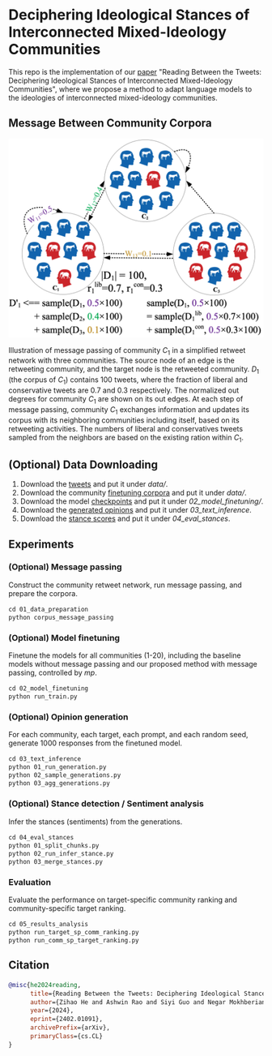 # Deciphering Ideological Stances of Interconnected Mixed-Ideology Communities
This repo is the implementation of our [paper](www.google.com) "Reading Between the Tweets: Deciphering Ideological Stances of Interconnected Mixed-Ideology Communities", where we propose a method to adapt language models to the ideologies of interconnected mixed-ideology communities.


## Message Between Community Corpora
<img src="data/community-message-passing.png" width="600">

Illustration of message passing of community $C_1$ in a simplified retweet network with three communities. The source node of an edge is the retweeting community, and the target node is the retweeted community. $D_1$ (the corpus of $C_1$) contains 100 tweets, where the fraction of liberal and conservative tweets are 0.7 and 0.3 respectively. The normalized out degrees for community $C_1$ are shown on its out edges. At each step of message passing, community $C_1$ exchanges information and updates its corpus with its neighboring communities including itself, based on its retweeting activities. The numbers of liberal and conservatives tweets sampled from the neighbors are based on the existing ration within $C_1$.


## (Optional) Data Downloading
1. Download the [tweets](https://drive.google.com/file/d/1PaZ9sHhP-qnsctZ5V_qQy482fO-v7QZJ/view?usp=sharing) and put it under *data/*.
2. Download the community [finetuning corpora](https://drive.google.com/file/d/1Q7QJ2CVxg0P-Rdzc-oMlyz3RcVp4wnbs/view?usp=sharing) and put it under *data/*.
3. Download the model [checkpoints](https://drive.google.com/file/d/1N0ZQ72rv-ckrBwHjpCS-Dz6yXYYdbxrw/view?usp=share_link) and put it under *02_model_finetuning/*.
4. Download the [generated opinions](https://drive.google.com/file/d/1PIcBhBQLUNvPSkG4wMcZwibrYZhY6qln/view?usp=sharing) and put it under *03_text_inference*.
5. Download the [stance scores](https://drive.google.com/file/d/1PRUUTDPp0AJj___ne2VnxOVMa59O41iq/view?usp=sharing) and put it under *04_eval_stances*.

## Experiments

### (Optional) Message passing
Construct the community retweet network, run message passing, and prepare the corpora.
```angular2html
cd 01_data_preparation
python corpus_message_passing
```

### (Optional) Model finetuning
Finetune the models for all communities (1-20), including the baseline models without message passing and our proposed method with message passing, controlled by *mp*.
```angular2html
cd 02_model_finetuning
python run_train.py
```

### (Optional) Opinion generation
For each community, each target, each prompt, and each random seed, generate 1000 responses from the finetuned model.
```angular2html
cd 03_text_inference
python 01_run_generation.py
python 02_sample_generations.py
python 03_agg_generations.py
```

### (Optional) Stance detection / Sentiment analysis
Infer the stances (sentiments) from the generations.
```angular2html
cd 04_eval_stances
python 01_split_chunks.py
python 02_run_infer_stance.py
python 03_merge_stances.py
```

### Evaluation
Evaluate the performance on target-specific community ranking and community-specific target ranking.
```angular2html
cd 05_results_analysis
python run_target_sp_comm_ranking.py
python run_comm_sp_target_ranking.py
```

## Citation
```bibtex
@misc{he2024reading,
      title={Reading Between the Tweets: Deciphering Ideological Stances of Interconnected Mixed-Ideology Communities}, 
      author={Zihao He and Ashwin Rao and Siyi Guo and Negar Mokhberian and Kristina Lerman},
      year={2024},
      eprint={2402.01091},
      archivePrefix={arXiv},
      primaryClass={cs.CL}
}
```